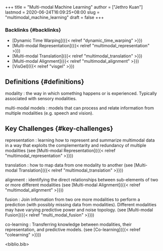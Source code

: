 +++
title = "Multi-modal Machine Learning"
author = ["Jethro Kuan"]
lastmod = 2020-06-24T16:09:25+08:00
slug = "multimodal_machine_learning"
draft = false
+++

### Backlinks {#backlinks}

- [Dynamic Time Warping]({{< relref "dynamic_time_warping" >}})
- [Multi-modal Representation]({{< relref "multimodal_representation" >}})
- [Multi-modal Translation]({{< relref "multimodal_translation" >}})
- [Multi-modal Alignment]({{< relref "multimodal_alignment" >}})
- [VisGel]({{< relref "visgel" >}})

## Definitions {#definitions}

modality
: the way in which something happens or is experienced.
Typically associated with sensory modalities.

multi-modal models
: models that can process and relate information
from multiple modalities (e.g. speech and vision).

## Key Challenges {#key-challenges}

representation
: learning how to represent and summarize multimodal
data in a way that exploits the complementarity and redundancy of
multiple modalities (see [Multi-modal Representation]({{< relref "multimodal_representation" >}}))

translation
: how to map data from one modality to another (see
[Multi-modal Translation]({{< relref "multimodal_translation" >}}))

alignment
: identifying the direct relationships between
sub-elements of two or more different modalities (see [Multi-modal
Alignment]({{< relref "multimodal_alignment" >}}))

fusion
: Join information from two ore more modalities to perform a
prediction (with possibly missing data from modalities). Different
modalities may have varying predictive power and noise topology.
(see [Multi-modal Fusion]({{< relref "multi_modal_fusion" >}}))

co-learning
: Transferring knowledge between modalities, their
representation, and predictive models. (see [Co-learning]({{< relref "colearning" >}}))

<biblio.bib>
